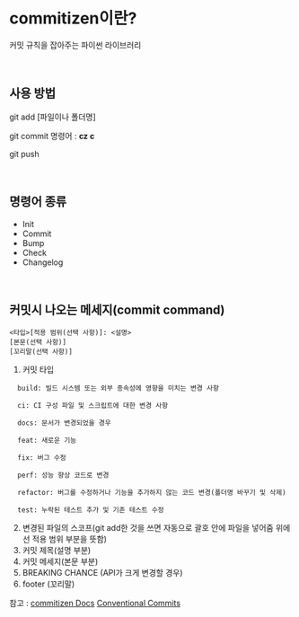 # commitizen이란?
커밋 규칙을 잡아주는 파이썬 라이브러리

<br>

## 사용 방법
git add [파일이나 폴더명]

git commit 명령어 : **cz c**

git push

<br>

## 명령어 종류
- Init
- Commit
- Bump
- Check
- Changelog

<br>

## 커밋시 나오는 메세지(commit command)
```
<타입>[적용 범위(선택 사항)]: <설명>
[본문(선택 사항)]
[꼬리말(선택 사항)]
```

1. 커밋 타입

```
  build: 빌드 시스템 또는 외부 종속성에 영향을 미치는 변경 사항
  
  ci: CI 구성 파일 및 스크립트에 대한 변경 사항
  
  docs: 문서가 변경되었을 경우
  
  feat: 새로운 기능
  
  fix: 버그 수정
  
  perf: 성능 향상 코드로 변경
  
  refactor: 버그를 수정하거나 기능을 추가하지 않는 코드 변경(폴더명 바꾸기 및 삭제)
  
  test: 누락된 테스트 추가 및 기존 테스트 수정
```

2. 변경된 파일의 스코프(git add한 것을 쓰면 자동으로 괄호 안에 파일을 넣어줌 위에선 적용 범위 부분을 뜻함)
3. 커밋 제목(설명 부분)
4. 커밋 메세지(본문 부분)
5. BREAKING CHANCE (API가 크게 변경할 경우)
6. footer (꼬리말)



참고 : 
[commitizen Docs](https://commitizen-tools.github.io/commitizen/)
[Conventional Commits](https://www.conventionalcommits.org/ko/v1.0.0-beta.4/#breaking-change%EC%97%90-%EC%A3%BC%EC%9D%98%EB%A5%BC-%EC%A3%BC%EA%B8%B0-%EC%9C%84%ED%95%B4-%EC%98%B5%EC%85%98%EC%9D%B8-%EB%A5%BC-%ED%8F%AC%ED%95%A8%ED%95%9C-%EC%BB%A4%EB%B0%8B-%EB%A9%94%EC%84%B8%EC%A7%80)
